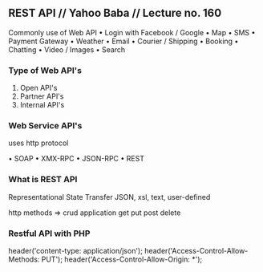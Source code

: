 ## REST API // Yahoo Baba // Lecture no. 160


Commonly use of Web API
• Login with Facebook / Google
• Map
• SMS 
• Payment Gateway
• Weather
• Email
• Courier / Shipping
• Booking
• Chatting
• Video / Images
• Search

### Type of Web API's
1. Open API's
2. Partner API's
3. Internal API's

### Web Service API's
uses http protocol

• SOAP
• XMX-RPC
• JSON-RPC
• REST

### What is REST API

Representational State Transfer
JSON, xsl, text, user-defined

http methods => crud application
get
put
post
delete

### Restful API with PHP
header('content-type: application/json');
header('Access-Control-Allow-Methods: PUT');
header('Access-Control-Allow-Origin: *');


